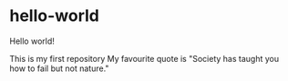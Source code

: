 # hello-world

Hello world!

This is my first repository
My favourite quote is "Society has taught you how to fail but not nature."

